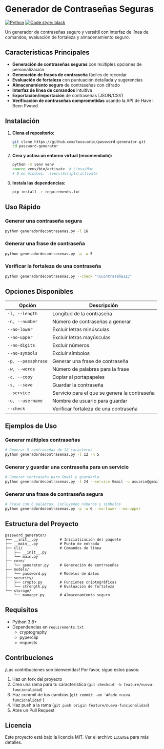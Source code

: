 # Generador de Contraseñas Seguras

[![Python](https://img.shields.io/badge/Python-3.8+-blue.svg)](https://www.python.org/downloads/)
[![Code style: black](https://img.shields.io/badge/code%20style-black-000000.svg)](https://github.com/psf/black)

Un generador de contraseñas seguro y versátil con interfaz de línea de comandos, evaluación de fortaleza y almacenamiento seguro.

## Características Principales

- **Generación de contraseñas seguras** con múltiples opciones de personalización
- **Generación de frases de contraseña** fáciles de recordar
- **Evaluación de fortaleza** con puntuación detallada y sugerencias
- **Almacenamiento seguro** de contraseñas con cifrado
- **Interfaz de línea de comandos** intuitiva
- **Exportación/importación** de contraseñas (JSON/CSV)
- **Verificación de contraseñas comprometidas** usando la API de Have I Been Pwned

## Instalación

1. **Clona el repositorio:**
   ```bash
   git clone https://github.com/tuusuario/password-generator.git
   cd password-generator
   ```

2. **Crea y activa un entorno virtual (recomendado):**
   ```bash
   python -m venv venv
   source venv/bin/activate  # Linux/Mac
   # O en Windows: .\venv\Scripts\activate
   ```

3. **Instala las dependencias:**
   ```bash
   pip install -r requirements.txt
   ```

## Uso Rápido

### Generar una contraseña segura
```bash
python generadordecontrasenas.py -l 16
```

### Generar una frase de contraseña
```bash
python generadordecontrasenas.py -p -w 5
```

### Verificar la fortaleza de una contraseña
```bash
python generadordecontrasenas.py --check "TuContraseña123"
```

## Opciones Disponibles

| Opción | Descripción |
|--------|-------------|
| `-l, --length` | Longitud de la contraseña |
| `-n, --number` | Número de contraseñas a generar |
| `--no-lower` | Excluir letras minúsculas |
| `--no-upper` | Excluir letras mayúsculas |
| `--no-digits` | Excluir números |
| `--no-symbols` | Excluir símbolos |
| `-p, --passphrase` | Generar una frase de contraseña |
| `-w, --words` | Número de palabras para la frase |
| `-c, --copy` | Copiar al portapapeles |
| `-s, --save` | Guardar la contraseña |
| `--service` | Servicio para el que se genera la contraseña |
| `-u, --username` | Nombre de usuario para guardar |
| `--check` | Verificar fortaleza de una contraseña |

## Ejemplos de Uso

### Generar múltiples contraseñas
```bash
# Generar 5 contraseñas de 12 caracteres
python generadordecontrasenas.py -l 12 -n 5
```

### Generar y guardar una contraseña para un servicio
```bash
# Generar contraseña para Gmail y guardarla
python generadordecontrasenas.py -l 24 --service Gmail -u usuario@gmail.com --save
```

### Generar una frase de contraseña segura
```bash
# Frase con 6 palabras, incluyendo números y símbolos
python generadordecontrasenas.py -p -w 6 --no-lower --no-upper
```

## Estructura del Proyecto

```
password_generator/
├── __init__.py          # Inicialización del paquete
├── __main__.py          # Punto de entrada
├── cli/                 # Comandos de línea
│   ├── __init__.py
│   └── main.py
├── core/
│   └── generator.py     # Generación de contraseñas
├── models/
│   └── password.py      # Modelos de datos
├── security/
│   ├── crypto.py        # Funciones criptográficas
│   └── strength.py      # Evaluación de fortaleza
└── storage/
    └── manager.py       # Almacenamiento seguro
```

## Requisitos

- Python 3.8+
- Dependencias en `requirements.txt`
  - cryptography
  - pyperclip
  - requests

## Contribuciones

¡Las contribuciones son bienvenidas! Por favor, sigue estos pasos:

1. Haz un fork del proyecto
2. Crea una rama para tu característica (`git checkout -b feature/nueva-funcionalidad`)
3. Haz commit de tus cambios (`git commit -am 'Añade nueva funcionalidad'`)
4. Haz push a la rama (`git push origin feature/nueva-funcionalidad`)
5. Abre un Pull Request

## Licencia

Este proyecto está bajo la licencia MIT. Ver el archivo `LICENSE` para más detalles.

